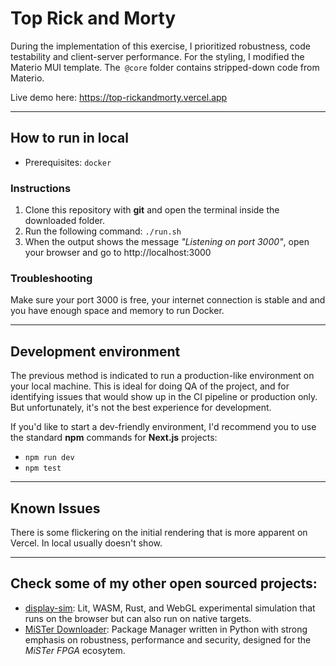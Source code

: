# Top Rick and Morty

During the implementation of this exercise, I prioritized robustness, code testability and client-server performance. For the styling, I modified the Materio MUI template. The` @core` folder contains stripped-down code from Materio.

Live demo here: https://top-rickandmorty.vercel.app

-------
## How to run in local

- Prerequisites: `docker`

### Instructions

1. Clone this repository with **git** and open the terminal inside the downloaded folder.
2. Run the following command: `./run.sh`
3. When the output shows the message *"Listening on port 3000"*, open your browser and go to http://localhost:3000

### Troubleshooting

Make sure your port 3000 is free, your internet connection is stable and and you have enough space and memory to run Docker.


---------------
## Development environment

The previous method is indicated to run a production-like environment on your local machine. This is ideal for doing QA of the project, and for identifying issues that would show up in the CI pipeline or production only. But unfortunately, it's not the best experience for development.

If you'd like to start a dev-friendly environment, I'd recommend you to use the standard **npm** commands for **Next.js** projects:

- `npm run dev`
- `npm test`

---------------
## Known Issues

There is some flickering on the initial rendering that is more apparent on Vercel. In local usually doesn't show.

-----------------

## Check some of my other open sourced projects:

- [display-sim](https://github.com/theypsilon/display-sim): Lit, WASM, Rust, and WebGL experimental simulation that runs on the browser but can also run on native targets.
- [MiSTer Downloader](https://github.com/MiSTer-devel/Downloader_MiSTer/): Package Manager written in Python with strong emphasis on robustness, performance and security, designed for the *MiSTer FPGA* ecosytem.
